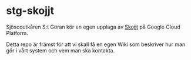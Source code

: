 # stg-skojjt

Sjöscoutkåren S:t Göran kör en egen upplaga av [Skojjt](https://github.com/scouterna/skojjt)
på Google Cloud Platform.

Detta repo är främst för att vi skall få en egen Wiki som
beskriver hur man gör i vårt system och vem man ska kontakta.
